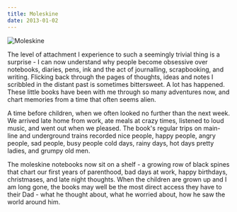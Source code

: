 ```yaml
---
title: Moleskine
date: 2013-01-02
---
```


![Moleskine](https://source.unsplash.com/d34DtRp1bqo/1600x900)

The level of attachment I experience to such a seemingly trivial thing is a surprise - I can now understand why people become obsessive over notebooks, diaries, pens, ink and the act of journalling, scrapbooking, and writing. Flicking back through the pages of thoughts, ideas and notes I scribbled in the distant past is sometimes bittersweet. A lot has happened. These little books have been with me through so many adventures now, and chart memories from a time that often seems alien.

A time before children, when we often looked no further than the next week. We arrived late home from work, ate meals at crazy times, listened to loud music, and went out when we pleased. The book's regular trips on main-line and underground trains recorded nice people, happy people, angry people, sad people, busy people cold days, rainy days, hot days pretty ladies, and grumpy old men.

The moleskine notebooks now sit on a shelf - a growing row of black spines that chart our first years of parenthood, bad days at work, happy birthdays, christmases, and late night thoughts. When the children are grown up and I am long gone, the books may well be the most direct access they have to their Dad - what he thought about, what he worried about, how he saw the world around him.
